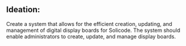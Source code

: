 ## **Ideation:**

Create a system that allows for the efficient creation, updating, and management of digital display boards for Solicode. The system should enable administrators to create, update, and manage display boards.
